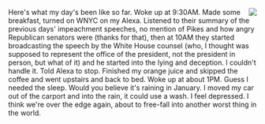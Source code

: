 <img src="http://scripting.com/images/2020/01/16/rodneyDangerfield.png" border="0" align="right">Here's what my day's been like so far. Woke up at 9:30AM. Made some breakfast, turned on WNYC on my Alexa. Listened to their summary of the previous days' impeachment speeches, no mention of Pikes and how angry Republican senators were (thanks for that), then at 10AM they started broadcasting the speech by the White House counsel (who, I thought was supposed to represent the office of the president, not the president in person, but what of it) and he started into the lying and deception. I couldn't handle it. Told Alexa to stop. Finished my orange juice and skipped the coffee and went upstairs and back to bed. Woke up at about 1PM. Guess I needed the sleep. Would you believe it's raining in January. I moved my car out of the carport and into the rain, it could use a wash. I feel depressed. I think we're over the edge again, about to free-fall into another worst thing in the world.
